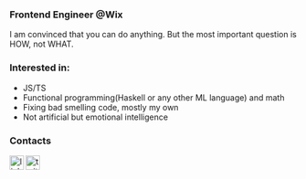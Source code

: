 ### Frontend Engineer @Wix

I am convinced that you can do anything. But the most important question is HOW, not WHAT.

### Interested in:
- JS/TS
- Functional programming(Haskell or any other ML language) and math
- Fixing bad smelling code, mostly my own
- Not artificial but emotional intelligence 

### Contacts
[<img align="left" alt="linkedin | LinkedIn" width="25px" src="https://www.flaticon.com/svg/static/icons/svg/1383/1383262.svg" />][linkedin]
[<img align="left" alt="twitter | Twitter" width="25px" src="https://www.flaticon.com/svg/static/icons/svg/1383/1383265.svg" />][twitter]

<!--
**kiriltaran/kiriltaran** is a ✨ _special_ ✨ repository because its `README.md` (this file) appears on your GitHub profile.

Here are some ideas to get you started:

- 🔭 I’m currently working on ...
- 🌱 I’m currently learning ...
- 👯 I’m looking to collaborate on ...
- 🤔 I’m looking for help with ...
- 💬 Ask me about ...
- 📫 How to reach me: ...
- 😄 Pronouns: ...
- ⚡ Fun fact: ...
-->

[linkedin]: https://www.linkedin.com/in/kiriltaran/
[twitter]: https://twitter.com/kiriltaran
